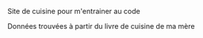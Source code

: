 
Site de cuisine pour m'entrainer au code

Données trouvées à partir du livre de cuisine de ma mère
